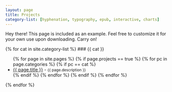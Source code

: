```yaml
---
layout: page
title: Projects
category-list: [hyphenation, typography, epub, interactive, charts]
---
```


<p class="message">
  Hey there! This page is included as an example. Feel free to customize it for your own use upon downloading. Carry on!
</p>
{% for cat in site.category-list %}
### {{ cat  }}
<ul>
  {% for page in site.pages %}
    {% if page.projects == true %}
      {% for pc in page.categories %}
        {% if pc == cat %}
          <li><a href="{{ page.url  }}">{{ page.title  }}</a> - <small>{{ page.description }}</small></li>
        {% endif %}   <!-- cat-match-p -->
      {% endfor %}  <!-- page-category -->
    {% endif %}   <!-- projects-p -->
  {% endfor %}  <!-- page -->
</ul>
{% endfor %}  <!-- cat -->
